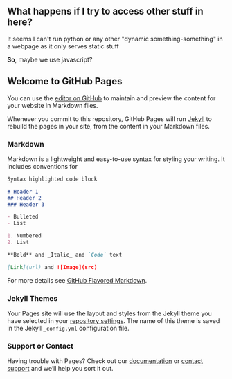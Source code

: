 ## What happens if I try to access other stuff in here?
It seems I can't run python or any other "dynamic something-something" in a webpage as it only serves static stuff

**So**, maybe we use javascript?

<div id="helo"></div>
<div id="mebbe"></div>

<script>
  document.getElementById("helo").innerHTML = "Text added by JavaScript code";
  document.getElementById("mebbe").innerHTML = "'p";
  /*readTextFile("file://C:\Users\Algor\Documents\Openpose\openpose-master\README.md");
  document.getElementById("mebbe").innerHTML = "'lp";
  document.getElementById("mebbe").innerHTML = readTextFile("file://C:\Users\Algor\Documents\Openpose\openpose-master\README.md");
  document.getElementById("mebbe").innerHTML = "'elp";
  readTextFile("file://A_Close_keypoints.json");
  document.getElementById("mebbe").innerHTML = "help";
  document.getElementById("mebbe").innerHTML = readTextFile("file://A_Close_keypoints.json");*/
  
  function readTextFile(file)
  {
    var rawFile = new XMLHttpRequest();
    rawFile.open("GET", file, false);
    rawFile.onreadystatechange = function ()
    {
        if(rawFile.readyState === 4)
        {
            if(rawFile.status === 200 || rawFile.status == 0)
            {
                var allText = rawFile.responseText;
                alert(allText);
            }
        }
    }
    rawFile.send(null);
  }
</script>


## Welcome to GitHub Pages

You can use the [editor on GitHub](https://github.com/ethanosullivan-wip/Some_DanceDanceDoppelution_Testing/edit/main/README.md) to maintain and preview the content for your website in Markdown files.

Whenever you commit to this repository, GitHub Pages will run [Jekyll](https://jekyllrb.com/) to rebuild the pages in your site, from the content in your Markdown files.

### Markdown

Markdown is a lightweight and easy-to-use syntax for styling your writing. It includes conventions for

```markdown
Syntax highlighted code block

# Header 1
## Header 2
### Header 3

- Bulleted
- List

1. Numbered
2. List

**Bold** and _Italic_ and `Code` text

[Link](url) and ![Image](src)
```

For more details see [GitHub Flavored Markdown](https://guides.github.com/features/mastering-markdown/).

### Jekyll Themes

Your Pages site will use the layout and styles from the Jekyll theme you have selected in your [repository settings](https://github.com/ethanosullivan-wip/Some_DanceDanceDoppelution_Testing/settings/pages). The name of this theme is saved in the Jekyll `_config.yml` configuration file.

### Support or Contact

Having trouble with Pages? Check out our [documentation](https://docs.github.com/categories/github-pages-basics/) or [contact support](https://support.github.com/contact) and we’ll help you sort it out.
